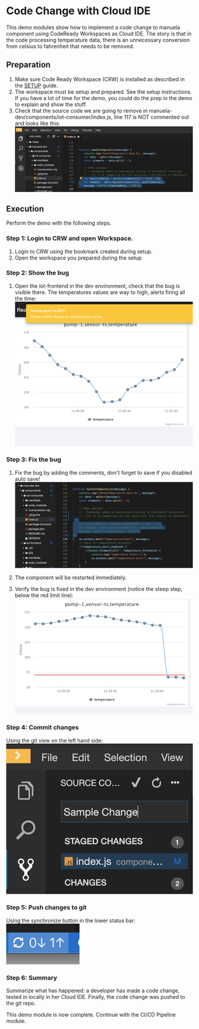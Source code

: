 # Code Change with Cloud IDE
This demo modules show how to implement a code change to manuela component using CodeReady Workspaces as Cloud IDE.
The story is that in the code processing temperature data, there is an unnecessary  conversion from celsius to fahrenheit that needs to be removed.


## Preparation
1. Make sure Code Ready Workspace (CRW) is installed as described in the [SETUP](SETUP.md) guide.
1. The workspace must be setup and prepared. See the setup instructions. If you have a lot of time for the demo, you could do the prep in the demo to explain and show the stuff.
1. Check that the source code we are going to remove in manuela-dev/components/iot-consumer/index.js, line 117  is NOT commented out and looks like this:
![image alt text](images/crw_4.png)

## Execution
Perform the demo with the following steps.

### Step 1: Login to CRW and open Workspace.
1. Login to CRW using the bookmark created during setup.
1. Open the workspace you prepared during the setup

### Step 2: Show the bug
1. Open the iot-frontend in the dev environment, check that the bug is visible there. The temperatures values are way to high, alerts firing all the time:  
![image alt text](images/crw_5.png)


### Step 3: Fix the bug
1. Fix the bug by adding the comments, don't forget to save if you disabled auto save!  
![image alt text](images/crw_6.png)

1. The component will be restarted immediately.
1. Verify the bug is fixed in the dev environment (notice the steep step, below the red limit line):  
![image alt text](images/crw_7.png)

### Step 4: Commit changes
Using the git view on the left hand side:  
![image alt text](images/crw_8.png)

### Step 5: Push changes to git
Using the synchronize button in the lower status bar:  
![image alt text](images/crw_9.png)

### Step 6: Summary

Summarize what has happened: a developer has made a code change, tested in locally in her Cloud IDE. Finally, the code change was pushed to the git repo.

This demo module is now complete. Continue with the CI/CD Pipeline module.

